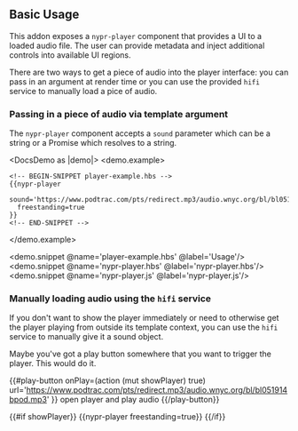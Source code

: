 ## Basic Usage

This addon exposes a `nypr-player` component that provides a UI to a loaded audio file. The user can provide metadata and inject additional controls into available UI regions.

There are two ways to get a piece of audio into the player interface: you can pass in an argument at render time or you can use the provided `hifi` service to manually load a pice of audio.

### Passing in a piece of audio via template argument
The `nypr-player` component accepts a `sound` parameter which can be a string or a Promise which resolves to a string.


<DocsDemo as |demo|>
  <demo.example>

    <!-- BEGIN-SNIPPET player-example.hbs -->
    {{nypr-player
      sound='https://www.podtrac.com/pts/redirect.mp3/audio.wnyc.org/bl/bl051914bpod.mp3'
      freestanding=true
    }}
    <!-- END-SNIPPET -->
  </demo.example>

  <demo.snippet @name='player-example.hbs' @label='Usage'/>
  <demo.snippet @name='nypr-player.hbs' @label='nypr-player.hbs'/>
  <demo.snippet @name='nypr-player.js' @label='nypr-player.js'/>
</DocsDemo>





### Manually loading audio using the `hifi` service
If you don't want to show the player immediately or need to otherwise get the player playing from outside its template context, you can use the `hifi` service to manually give it a sound object.

Maybe you've got a play button somewhere that you want to trigger the player. This would do it.

{{#play-button
  onPlay=(action (mut showPlayer) true)
  url='https://www.podtrac.com/pts/redirect.mp3/audio.wnyc.org/bl/bl051914bpod.mp3'
}}
  open player and play audio
{{/play-button}}

{{#if showPlayer}}
  {{nypr-player freestanding=true}}
{{/if}}
